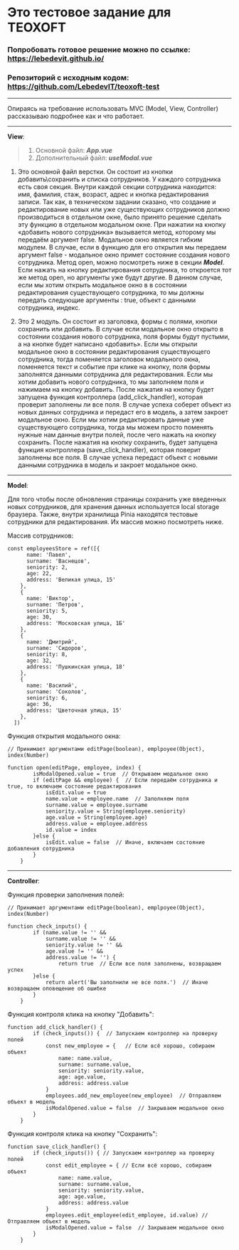 # Это тестовое задание для TEOXOFT

### Попробовать готовое решение можно по ссылке: https://lebedevit.github.io/
### Репозиторий с исходным кодом: https://github.com/LebedevIT/teoxoft-test

---

Опираясь на требование использовать MVC (Model, View, Controller) рассказываю подробнее как и что работает.

---

__View__:

> 1. Основной файл: ___App.vue___
> 2. Дополнительный файл: ___useModal.vue___

1. Это основной файл верстки. Он состоит из кнопки добавить\сохранить и списка сотрудников. У каждого сотрудника есть своя секция. Внутри каждой секции сотрудника находится: имя, фамилия, стаж, возраст, адрес и кнопка редактирования записи. Так как, в техническом задании сказано, что создание и редактирование новых или уже существующих сотрудников должно производиться в отдельном окне, было принято решение сделать эту функцию в отдельном модальном окне. При нажатии на кнопку «добавить нового сотрудника» вызывается метод, которому мы передаём аргумент false.  Модальное окно является гибким модулем. В случае, если в функцию для его открытия мы передаем аргумент false - модальное окно примет состояние создания нового сотрудника. Метод open, можно посмотреть ниже в секции ___Model___.  Если нажать на кнопку редактирования сотрудника, то откроется тот же метод open, но аргументы уже будут другие. В данном случае, если мы хотим открыть модальное окно в в состоянии редактирования существующего сотрудника, то мы должны передать следующие аргументы : true, объект с данными сотрудника, индекс.

2. Это 2 модуль. Он состоит из заголовка, формы с полями, кнопки сохранить или добавить. В случае если модальное окно открыто в состоянии создания нового сотрудника, поля формы будут пустыми, а на кнопке будет написано «добавить». Если мы открыли модальное окно в состоянии редактирования существующего сотрудника, тогда поменяется заголовок модального окна, поменяется текст и событие при клике на кнопку, поля формы заполнятся данными сотрудника для редактирования. Если мы хотим добавить нового сотрудника, то мы заполняем поля и нажимаем на кнопку добавить. После нажатия на кнопку будет запущена функция контроллера (add_click_handler), которая проверит заполнены ли все поля. В случае успеха соберет объект из новых данных сотрудника и передаст его в модель, а затем закроет модальное окно. Если мы хотим редактировать данные уже существующего сотрудника, тогда мы можем просто поменять нужные нам данные внутри полей, после чего нажать на кнопку сохранить. После нажатия на кнопку сохранить, будет запущена функция контроллера (save_click_handler), которая поверит заполнены все поля. В случае успеха передаст объект с новыми данными сотрудника в модель и закроет модальное окно.


---

__Model__:

Для того чтобы после обновления страницы сохранить уже введенных новых сотрудников, для хранения данных используется local storage браузера. Также, внутри хранилища Pinia находятся тестовые сотрудники для редактирования. Их массив можно посмотреть ниже.


Массив сотрудников:

```
const employeesStore = ref([{
      name: 'Павел',
      surname: 'Васнецов',
      seniority: 2,
      age: 22,
      address: 'Великая улица, 15'
    },
    {
      name: 'Виктор',
      surname: 'Петров',
      seniority: 5,
      age: 30,
      address: 'Московская улица, 1Б'
    },
    {
      name: 'Дмитрий',
      surname: 'Сидоров',
      seniority: 8,
      age: 32,
      address: 'Пушкинская улица, 18'
    },
    {
      name: 'Василий',
      surname: 'Соколов',
      seniority: 6,
      age: 36,
      address: 'Цветочная улица, 15'
    },
  ])
```

Функция открытия модального окна:

```
// Принимает аргументами editPage(boolean), emplpoyee(Object), index(Number)

function open(editPage, employee, index) {
        isModalOpened.value = true  // Открываем модальное окно
        if (editPage && employee) {  // Если передаём сотрудника и true, то включаем состояние редактирования
            isEdit.value = true
            name.value = employee.name  // Заполняем поля
            surname.value = employee.surname
            seniority.value = String(employee.seniority)
            age.value = String(employee.age)
            address.value = employee.address
            id.value = index
        }else {
            isEdit.value = false  // Иначе, включаем состояние добавления сотрудника
        }
    }
```

---

__Controller__:

Функция проверки заполнения полей:

```
// Принимает аргументами editPage(boolean), emplpoyee(Object), index(Number)

function check_inputs() { 
        if (name.value != '' &&
            surname.value != '' &&
            seniority.value != '' &&
            age.value != '' &&
            address.value != '') {
                return true  // Если все поля заполнены, возвращаем успех
        }else {
            return alert('Вы заполнили не все поля.')  // Иначе возвращаем оповещение об ошибке
        }
    }
```

Функция контроля клика на кнопку "Добавить":

```
function add_click_handler() {
        if (check_inputs()) {  // Запускаем контроллер на проверку полей
            const new_employee = {   // Если всё хорошо, собираем объект
                name: name.value,
                surname: surname.value,
                seniority: seniority.value,
                age: age.value,
                address: address.value
            }
            employees.add_new_employee(new_employee)  // Отправляем объект в модель
            isModalOpened.value = false  // Закрываем модальное окно
        }
    }
```

Функция контроля клика на кнопку "Сохранить":

```
function save_click_handler() {
        if (check_inputs()) { // Запускаем контроллер на проверку полей
            const edit_employee = { // Если всё хорошо, собираем объект
                name: name.value,
                surname: surname.value,
                seniority: seniority.value,
                age: age.value,
                address: address.value
            }
            employees.edit_employee(edit_employee, id.value) // Отправляем объект в модель
            isModalOpened.value = false  // Закрываем модальное окно
        }
    }
```

